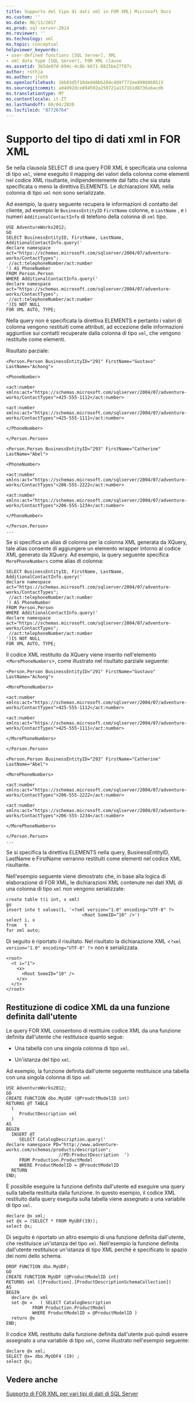 ```yaml
---
title: Supporto del tipo di dati xml in FOR XML| Microsoft Docs
ms.custom: ''
ms.date: 06/13/2017
ms.prod: sql-server-2014
ms.reviewer: ''
ms.technology: xml
ms.topic: conceptual
helpviewer_keywords:
- user-defined functions [SQL Server], XML
- xml data type [SQL Server], FOR XML clause
ms.assetid: 365de07d-694c-4c8b-b671-8825be27f87c
author: rothja
ms.author: jroth
ms.openlocfilehash: 16b03d5f10ded40bb284c409f772ee8986060515
ms.sourcegitcommit: ad4d92dce894592a259721a1571b1d8736abacdb
ms.translationtype: MT
ms.contentlocale: it-IT
ms.lasthandoff: 08/04/2020
ms.locfileid: "87726764"
---
```

# <a name="for-xml-support-for-the-xml-data-type"></a>Supporto del tipo di dati xml in FOR XML
  Se nella clausola SELECT di una query FOR XML è specificata una colonna di tipo `xml`, viene eseguito il mapping dei valori della colonna come elementi nel codice XML risultante, indipendentemente dal fatto che sia stata specificata o meno la direttiva ELEMENTS. Le dichiarazioni XML nella colonna di tipo `xml` non sono serializzate.  
  
 Ad esempio, la query seguente recupera le informazioni di contatto del cliente, ad esempio le `BusinessEntityID` `FirstName` colonne, e `LastName` , e i numeri `AdditionalContactInfo` di telefono della colonna di `xml` tipo.  
  
```  
USE AdventureWorks2012;  
GO  
SELECT BusinessEntityID, FirstName, LastName, AdditionalContactInfo.query('  
declare namespace act="https://schemas.microsoft.com/sqlserver/2004/07/adventure-works/ContactTypes";  
 //act:telephoneNumber/act:number  
') AS PhoneNumber  
FROM Person.Person  
WHERE AdditionalContactInfo.query('  
declare namespace act="https://schemas.microsoft.com/sqlserver/2004/07/adventure-works/ContactTypes";  
 //act:telephoneNumber/act:number  
')IS NOT NULL  
FOR XML AUTO, TYPE;  
```  
  
 Nella query non è specificata la direttiva ELEMENTS e pertanto i valori di colonna vengono restituiti come attributi, ad eccezione delle informazioni aggiuntive sui contatti recuperate dalla colonna di tipo `xml`, che vengono restituite come elementi.  
  
 Risultato parziale:  
  
 `<Person.Person BusinessEntityID="291" FirstName="Gustavo" LastName="Achong">`  
  
 `<PhoneNumber>`  
  
 `<act:number xmlns:act="https://schemas.microsoft.com/sqlserver/2004/07/adventure-works/ContactTypes">425-555-1112</act:number>`  
  
 `<act:number xmlns:act="https://schemas.microsoft.com/sqlserver/2004/07/adventure-works/ContactTypes">425-555-1111</act:number>`  
  
 `</PhoneNumber>`  
  
 `</Person.Person>`  
  
 `<Person.Person BusinessEntityID="293" FirstName="Catherine" LastName="Abel">`  
  
 `<PhoneNumber>`  
  
 `<act:number xmlns:act="https://schemas.microsoft.com/sqlserver/2004/07/adventure-works/ContactTypes">206-555-2222</act:number>`  
  
 `<act:number xmlns:act="https://schemas.microsoft.com/sqlserver/2004/07/adventure-works/ContactTypes">206-555-1234</act:number>`  
  
 `</PhoneNumber>`  
  
```  
</Person.Person>  
...  
```  
  
 Se si specifica un alias di colonna per la colonna XML generata da XQuery, tale alias consente di aggiungere un elemento wrapper intorno al codice XML generato da XQuery. Ad esempio, la query seguente specifica `MorePhoneNumbers` come alias di colonna:  
  
```  
SELECT BusinessEntityID, FirstName, LastName, AdditionalContactInfo.query('  
declare namespace act="https://schemas.microsoft.com/sqlserver/2004/07/adventure-works/ContactTypes";  
 //act:telephoneNumber/act:number  
') AS PhoneNumber  
FROM Person.Person  
WHERE AdditionalContactInfo.query('  
declare namespace act="https://schemas.microsoft.com/sqlserver/2004/07/adventure-works/ContactTypes";  
 //act:telephoneNumber/act:number  
')IS NOT NULL  
FOR XML AUTO, TYPE;  
```  
  
 Il codice XML restituito da XQuery viene inserito nell'elemento <`MorePhoneNumbers`>, come illustrato nel risultato parziale seguente:  
  
 `<Person.Person BusinessEntityID="291" FirstName="Gustavo" LastName="Achong">`  
  
 `<MorePhoneNumbers>`  
  
 `<act:number xmlns:act="https://schemas.microsoft.com/sqlserver/2004/07/adventure-works/ContactTypes">425-555-1112</act:number>`  
  
 `<act:number xmlns:act="https://schemas.microsoft.com/sqlserver/2004/07/adventure-works/ContactTypes">425-555-1111</act:number>`  
  
 `</MorePhoneNumbers>`  
  
 `</Person.Person>`  
  
 `<Person.Person BusinessEntityID="293" FirstName="Catherine" LastName="Abel">`  
  
 `<MorePhoneNumbers>`  
  
 `<act:number xmlns:act="https://schemas.microsoft.com/sqlserver/2004/07/adventure-works/ContactTypes">206-555-2222</act:number>`  
  
 `<act:number xmlns:act="https://schemas.microsoft.com/sqlserver/2004/07/adventure-works/ContactTypes">206-555-1234</act:number>`  
  
 `</MorePhoneNumbers>`  
  
```  
</Person.Person>  
...  
```  
  
 Se si specifica la direttiva ELEMENTS nella query, BusinessEntityID, LastName e FirstName verranno restituiti come elementi nel codice XML risultante.  
  
 Nell'esempio seguente viene dimostrato che, in base alla logica di elaborazione di FOR XML, le dichiarazioni XML contenute nei dati XML di una colonna di tipo `xml` non vengono serializzate:  
  
```  
create table t(i int, x xml)  
go  
insert into t values(1, '<?xml version="1.0" encoding="UTF-8" ?>  
                             <Root SomeID="10" />')  
select i, x  
from   t  
for xml auto;  
```  
  
 Di seguito è riportato il risultato. Nel risultato la dichiarazione XML <`?xml version="1.0" encoding="UTF-8" ?`> non è serializzata.  
  
```  
<root>  
  <t i="1">  
    <x>  
      <Root SomeID="10" />  
    </x>  
  </t>  
</root>  
```  
  
## <a name="returning-xml-from-a-user-defined-function"></a>Restituzione di codice XML da una funzione definita dall'utente  
 Le query FOR XML consentono di restituire codice XML da una funzione definita dall'utente che restituisce quanto segue:  
  
-   Una tabella con una singola colonna di tipo `xml`.  
  
-   Un'istanza del tipo `xml`.  
  
 Ad esempio, la funzione definita dall'utente seguente restituisce una tabella con una singola colonna di tipo `xm`l:  
  
```  
USE AdventureWorks2012;  
GO  
CREATE FUNCTION dbo.MyUDF (@ProudctModelID int)  
RETURNS @T TABLE  
  (  
     ProductDescription xml  
  )  
AS  
BEGIN  
  INSERT @T  
     SELECT CatalogDescription.query('  
declare namespace PD="http://www.adventure-works.com/schemas/products/description";  
                    //PD:ProductDescription  ')  
     FROM Production.ProductModel  
     WHERE ProductModelID = @ProudctModelID  
  RETURN  
END;  
```  
  
 È possibile eseguire la funzione definita dall'utente ed eseguire una query sulla tabella restituita dalla funzione. In questo esempio, il codice XML restituito dalla query eseguita sulla tabella viene assegnato a una variabile di tipo `xml`.  
  
```  
declare @x xml;  
set @x = (SELECT * FROM MyUDF(19));  
select @x;  
```  
  
 Di seguito è riportato un altro esempio di una funzione definita dall'utente, che restituisce un'istanza del tipo `xml`. Nell'esempio la funzione definita dall'utente restituisce un'istanza di tipo XML perché è specificato lo spazio dei nomi dello schema.  
  
```  
DROP FUNCTION dbo.MyUDF;  
GO  
CREATE FUNCTION MyUDF (@ProductModelID int)   
RETURNS xml ([Production].[ProductDescriptionSchemaCollection])  
AS  
BEGIN  
  declare @x xml  
  set @x =   ( SELECT CatalogDescription  
          FROM Production.ProductModel  
          WHERE ProductModelID = @ProductModelID )  
  return @x  
END;  
```  
  
 Il codice XML restituito dalla funzione definita dall'utente può quindi essere assegnato a una variabile di tipo `xml`, come illustrato nell'esempio seguente:  
  
```  
declare @x xml;  
SELECT @x= dbo.MyUDF4 (19) ;  
select @x;  
```  
  
## <a name="see-also"></a>Vedere anche  
 [Supporto di FOR XML per vari tipi di dati di SQL Server](for-xml-support-for-various-sql-server-data-types.md)  
  
  
